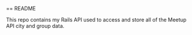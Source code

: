 == README

This repo contains my Rails API used to access and store all of the Meetup API city and group data.

